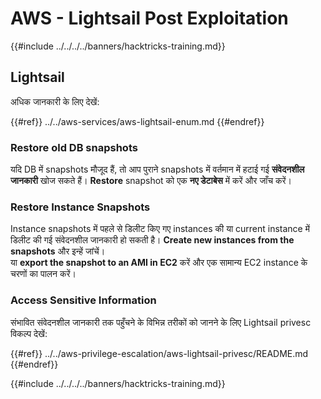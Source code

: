 # AWS - Lightsail Post Exploitation

{{#include ../../../../banners/hacktricks-training.md}}

## Lightsail

अधिक जानकारी के लिए देखें:

{{#ref}}
../../aws-services/aws-lightsail-enum.md
{{#endref}}

### Restore old DB snapshots

यदि DB में snapshots मौजूद हैं, तो आप पुराने snapshots में वर्तमान में हटाई गई **संवेदनशील जानकारी** खोज सकते हैं। **Restore** snapshot को एक **नए डेटाबेस** में करें और जाँच करें।

### Restore Instance Snapshots

Instance snapshots में पहले से डिलीट किए गए instances की या current instance में डिलीट की गई संवेदनशील जानकारी हो सकती है। **Create new instances from the snapshots** और इन्हें जांचें।\
या **export the snapshot to an AMI in EC2** करें और एक सामान्य EC2 instance के चरणों का पालन करें।

### Access Sensitive Information

संभावित संवेदनशील जानकारी तक पहुँचने के विभिन्न तरीकों को जानने के लिए Lightsail privesc विकल्प देखें:

{{#ref}}
../../aws-privilege-escalation/aws-lightsail-privesc/README.md
{{#endref}}

{{#include ../../../../banners/hacktricks-training.md}}
